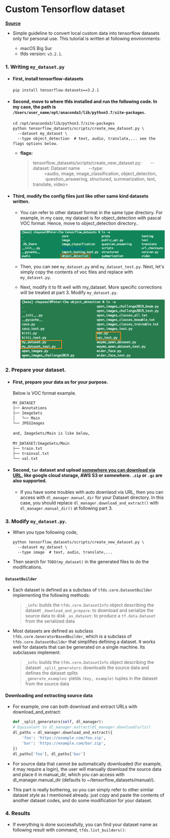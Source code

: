


# Custom Tensorflow dataset
**[Source](https://github.com/tensorflow/datasets/blob/v3.2.1/docs/add_dataset.md)**


* Simple guideline to convert local custom data into tensorflow datasets only for personal use. This tutorial is written at following environments:
  
  * macOS Big Sur
  * tfds version: `v3.2.1`.


### 1. Writing `my_dataset.py`

* #### First, install tensorflow-datasets

	```shell
    pip install tensorflow-datasets==3.2.1
    ```


* #### Second, move to where tfds installed and run the following code. In my case, the path is  `/Users/user_name/opt/anaconda3/lib/python3.7/site-packages`.

    ```shell
    cd /opt/anaconda3/lib/python3.7/site-packages
    python tensorflow_datasets/scripts/create_new_dataset.py \
      --dataset my_dataset \
      --type object_detection  # text, audio, translate,... see the flags options below.
    ```
    
	* **flags:**
      > tensorflow_datasets/scripts/create_new_dataset.py:
      > &nbsp;&nbsp;&nbsp;&nbsp;&nbsp;&nbsp;--dataset: Dataset name
      > &nbsp;&nbsp;&nbsp;&nbsp;&nbsp;&nbsp;--type: 						 
      >	&nbsp;&nbsp;&nbsp;&nbsp;&nbsp;&nbsp;&nbsp;&nbsp;&nbsp;<audio, image, image_classification, object_detection, 
      >	&nbsp;&nbsp;&nbsp;&nbsp;&nbsp;&nbsp;&nbsp;&nbsp;&nbsp;&nbsp;question_answering, structured, summarization, text, translate, video>

	
* #### Third, modify the config files just like other same kind datasets written.

	* You can refer to other dataset format in the same type directory. For example, in my case, my dataset is for object_detection with pascal VOC format. Hence, move to object_detection directory..
	
    	<img width="600" src="img/1.png">

	* Then, you can see `my_dataset.py` and `my_dataset_test.py`. Next,  let's simply copy the contents of voc files and replace with `my_dataset.py`. 
	* Next, modify it to fit well with my_dataset. More specific corrections will be treated at part 3. Modify `my_dataset.py`.
		
        <img width="500" src="img/2.png">


### 2. Prepare your dataset. 

* #### First, prepare your data as for your purpose. 
	Below is VOC format example.

	```
    MY_DATASET
    ├── Annotations
    ├── ImageSets
    │   └── Main
    └── JPEGImages
    
    and, ImageSets/Main is like below,
    
    MY_DATASET/ImageSets/Main
    ├── train.txt
    ├── trainval.txt
    └── val.txt
    ```
 
 * #### Second, `tar` dataset and upload <u>somewhere you can download via URL</u>, like google cloud storage, AWS S3 or somewhere. `.zip` or `.gz` are also supported.

	* If you have some troubles with auto downlaod via URL, then you can access with `dl_manager.manual_dir` for your Dataset directory. In this case, you should replace `dl_manager.download_and_extract()` with `dl_manager.manual_dir()` at following part 3.

### 3. Modify `my_dataset.py`.

* When you type following code,

  ```
  python tensorflow_datasets/scripts/create_new_dataset.py \
    --dataset my_dataset \
    --type image  # text, audio, translate,...
  ```


* Then search for `TODO(my_dataset)` in the generated files to do the
modifications. 

#### `DatasetBuilder`

* Each dataset is defined as a subclass of `tfds.core.DatasetBuilder` implementing
    the following methods:

    >   `_info`: builds the `tfds.core.DatasetInfo` object describing the dataset
    >   `_download_and_prepare`: to download and serialize the source data to disk
    >   `_as_dataset`: to produce a `tf.data.Dataset` from the serialized data

* Most datasets are defined as subclass `tfds.core.GeneratorBasedBuilder`, which
    is a subclass of `tfds.core.DatasetBuilder` that simplifies defining a dataset.
    It works well for datasets that can be generated on a single machine. Its
    subclasses implement:

    >  `_info`: builds the `tfds.core.DatasetInfo` object describing the dataset
    >   `_split_generators`: downloads the source data and defines the dataset splits  
    >    `_generate_examples`: yields `(key, example)` tuples in the dataset from the
        source data

#### Downloading and extracting source data

* For example, one can both download and extract URLs with download_and_extract:

	```python
    def _split_generators(self, dl_manager):
    # Equivalent to dl_manager.extract(dl_manager.download(urls))
    dl_paths = dl_manager.download_and_extract({
        'foo': 'https://example.com/foo.zip',
        'bar': 'https://example.com/bar.zip',
    })
    dl_paths['foo'], dl_paths['bar']
  	```

* For source data that cannot be automatically downloaded (for example, it may require a login), the user will manually download the source data and place it in manual_dir, which you can access with dl_manager.manual_dir (defaults to ~/tensorflow_datasets/manual/).

* This part is really bothering, so you can simply refer to other similar dataset style as I mentioned already. just copy and paste the contents of another dataset codes, and do some modification for your dataset.

### 4. Results

* If everything is done successfully, you can find your dataset name as following result with command, `tfds.list_builders()`:

	

	
